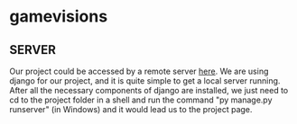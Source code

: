 # gamevisions

## SERVER
Our project could be accessed by a remote server [here](ec2-3-128-246-252.us-east-2.compute.amazonaws.com). We are using django for our project, and it is quite simple to get a local server running. After all the necessary components of django are installed, we just need to cd to the project folder in a shell and run the command "py manage.py runserver" (in Windows) and it would lead us to the project page. 
